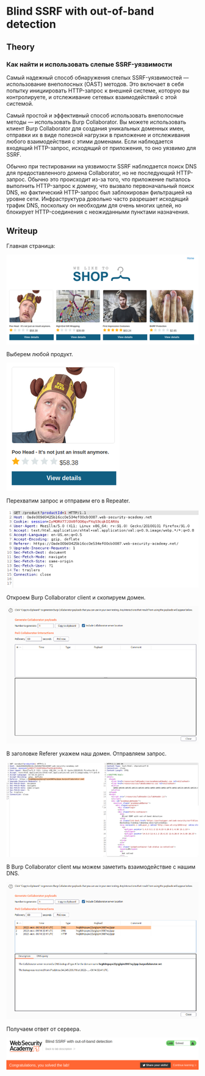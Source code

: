 # Blind SSRF with out-of-band detection

## Theory

<h3>Как найти и использовать слепые SSRF-уязвимости</h3>

Самый надежный способ обнаружения слепых SSRF-уязвимостей — использование внеполосных (OAST) методов. Это включает в себя попытку инициировать HTTP-запрос к внешней системе, которую вы контролируете, и отслеживание сетевых взаимодействий с этой системой.

Самый простой и эффективный способ использовать внеполосные методы — использовать Burp Collaborator. Вы можете использовать клиент Burp Collaborator для создания уникальных доменных имен, отправки их в виде полезной нагрузки в приложение и отслеживания любого взаимодействия с этими доменами. Если наблюдается входящий HTTP-запрос, исходящий от приложения, то оно уязвимо для SSRF.

Обычно при тестировании на уязвимости SSRF наблюдается поиск DNS для предоставленного домена Collaborator, но не последующий HTTP-запрос. Обычно это происходит из-за того, что приложение пыталось выполнить HTTP-запрос к домену, что вызвало первоначальный поиск DNS, но фактический HTTP-запрос был заблокирован фильтрацией на уровне сети. Инфраструктура довольно часто разрешает исходящий трафик DNS, поскольку он необходим для очень многих целей, но блокирует HTTP-соединения с неожиданными пунктами назначения.

## Writeup

Главная страница:

![](https://github.com/fobblified/Writeups/blob/main/Portswigger/(SSRF)_Server-side_request_forgery/Blind_SSRF_with_out-of-band_detection/assets/1.png)

Выберем любой продукт.

![](https://github.com/fobblified/Writeups/blob/main/Portswigger/(SSRF)_Server-side_request_forgery/Blind_SSRF_with_out-of-band_detection/assets/2.png)

Перехватим запрос и отправим его в Repeater.

![](https://github.com/fobblified/Writeups/blob/main/Portswigger/(SSRF)_Server-side_request_forgery/Blind_SSRF_with_out-of-band_detection/assets/3.png)

Откроем Burp Collaborator client и скопируем домен.

![](https://github.com/fobblified/Writeups/blob/main/Portswigger/(SSRF)_Server-side_request_forgery/Blind_SSRF_with_out-of-band_detection/assets/4.png)

В заголовке Referer укажем наш домен. Отправляем запрос.

![](https://github.com/fobblified/Writeups/blob/main/Portswigger/(SSRF)_Server-side_request_forgery/Blind_SSRF_with_out-of-band_detection/assets/5.png)

В Burp Collaborator client мы можем заметить взаимодействие с нашим DNS.

![](https://github.com/fobblified/Writeups/blob/main/Portswigger/(SSRF)_Server-side_request_forgery/Blind_SSRF_with_out-of-band_detection/assets/6.png)

Получаем ответ от сервера.

![](https://github.com/fobblified/Writeups/blob/main/Portswigger/(SSRF)_Server-side_request_forgery/Blind_SSRF_with_out-of-band_detection/assets/7.png)

